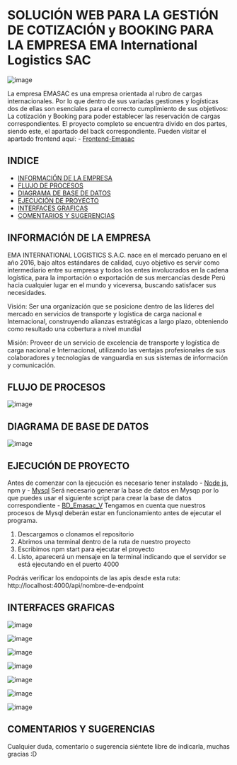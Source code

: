 # SOLUCIÓN WEB PARA LA GESTIÓN DE COTIZACIÓN y BOOKING PARA LA EMPRESA EMA International Logistics SAC 


![image](https://github.com/BryanOropeza/Backend-Emasac/assets/91310479/270c12e7-05b8-4e2a-97c2-6ed86f8aa66a)

La empresa EMASAC es una empresa orientada al rubro de cargas internacionales. Por lo que dentro de sus variadas gestiones y logísticas dos de ellas son esenciales para el
correcto cumplimiento de sus objetivos: La cotización y Booking para poder establecer las reservación de cargas correspondientes. El proyecto completo se encuentra divido en dos partes,
siendo este, el apartado del back correspondiente. Pueden visitar el apartado frontend aquí: - [Frontend-Emasac](https://github.com/BryanOropeza/Frontend-Emasac)

## INDICE
- [INFORMACIÓN DE LA EMPRESA](#Información)
- [FLUJO DE PROCESOS](#flujo-de-procesos)
- [DIAGRAMA DE BASE DE DATOS](#diagrama-de-base-de-datos)
- [EJECUCIÓN DE PROYECTO](#ejecución-de-proyecto)
- [INTERFACES GRAFICAS](#interfaces-graficas)
- [COMENTARIOS Y SUGERENCIAS](#comentarios-y-sugerencias)

## INFORMACIÓN DE LA EMPRESA

EMA INTERNATIONAL LOGISTICS S.A.C. nace en el mercado peruano en el año 2016, bajo altos estándares de calidad, cuyo objetivo es servir como intermediario entre su empresa y 
todos los entes involucrados en la cadena logística, para la importación o exportación de sus mercancías desde Perú hacia cualquier lugar en el mundo y viceversa, buscando 
satisfacer sus necesidades.

Visión:
Ser una organización que se posicione dentro de las líderes del mercado en servicios de transporte y logística de carga nacional e Internacional, construyendo alianzas estratégicas a largo plazo, obteniendo como resultado una cobertura a nivel 
mundial

Misión:
Proveer de un servicio de excelencia de transporte y logística de carga nacional e Internacional, utilizando las ventajas profesionales de sus colaboradores y tecnologías de vanguardia en sus sistemas de información y comunicación.

## FLUJO DE PROCESOS
![image](https://github.com/BryanOropeza/Backend-Emasac/assets/91310479/89b318ad-34b6-4461-b11a-f19dcc127e71)

## DIAGRAMA DE BASE DE DATOS
![image](https://github.com/BryanOropeza/Backend-Emasac/assets/91310479/b1c5d87f-ca56-44ed-9294-0e7fb16dd6e4)

## EJECUCIÓN DE PROYECTO
Antes de comenzar con la ejecución es necesario tener instalado - [Node js](https://nodejs.org/en), npm y - [Mysql](https://www.mysql.com/)
Será necesario generar la base de datos en Mysqp por lo que puedes usar el siguiente script para crear la base de datos correspondiente - [BD_Emasac_V](https://utpedupe-my.sharepoint.com/:w:/g/personal/ln76303601_idat_edu_pe/EZZHJCiibURAjDddzu4ly0cBI7fyVRlMYqw4mKYafUOCyg?e=WBmKoO)
Tengamos en cuenta que nuestros procesos de Mysql deberán estar en funcionamiento antes de ejecutar el programa.

1. Descargamos o clonamos el repositorio
2. Abrimos una terminal dentro de la ruta de nuestro proyecto
3. Escribimos npm start para ejecutar el proyecto
4. Listo, aparecerá un mensaje en la terminal indicando que el servidor se está ejecutando en el puerto 4000

Podrás verificar los endopoints de las apis desde esta ruta: http://localhost:4000/api/nombre-de-endpoint

## INTERFACES GRAFICAS

![image](https://github.com/BryanOropeza/Backend-Emasac/assets/91310479/6f952e0b-dcb3-4ab0-a289-9e153e2c890b)

![image](https://github.com/BryanOropeza/Backend-Emasac/assets/91310479/4f78656b-adcc-4e16-bb7f-b4e274943a4b)

![image](https://github.com/BryanOropeza/Backend-Emasac/assets/91310479/4c936f69-82d2-4a19-9b11-d39574434238)

![image](https://github.com/BryanOropeza/Backend-Emasac/assets/91310479/71048216-037c-4e44-8427-9eef70127583)

![image](https://github.com/BryanOropeza/Backend-Emasac/assets/91310479/bd382197-d10d-4ae5-bd31-798e9beab3af)

![image](https://github.com/BryanOropeza/Backend-Emasac/assets/91310479/9bca1667-b78c-4876-91cf-d21f688151f8)

![image](https://github.com/BryanOropeza/Backend-Emasac/assets/91310479/b6e8507f-fb28-4832-ba53-052c60507ac9)

## COMENTARIOS Y SUGERENCIAS
Cualquier duda, comentario o sugerencia siéntete libre de indicarla, muchas gracias :D





